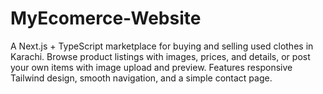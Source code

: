 # MyEcomerce-Website
A Next.js + TypeScript marketplace for buying and selling used clothes in Karachi. Browse product listings with images, prices, and details, or post your own items with image upload and preview. Features responsive Tailwind design, smooth navigation, and a simple contact page.
